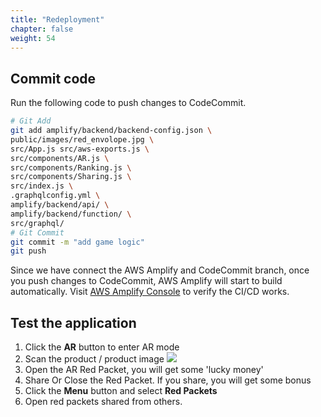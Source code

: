 ```yaml
---
title: "Redeployment"
chapter: false
weight: 54
---
```


## Commit code

Run the following code to push changes to CodeCommit.
```bash
# Git Add
git add amplify/backend/backend-config.json \
public/images/red_envolope.jpg \
src/App.js src/aws-exports.js \
src/components/AR.js \
src/components/Ranking.js \
src/components/Sharing.js \
src/index.js \
.graphqlconfig.yml \
amplify/backend/api/ \
amplify/backend/function/ \
src/graphql/
# Git Commit
git commit -m "add game logic"
git push
```

Since we have connect the AWS Amplify and CodeCommit branch, once you push changes to CodeCommit, AWS Amplify will start to build automatically. Visit [AWS Amplify Console](https://us-west-2.console.aws.amazon.com/amplify/home) to verify the CI/CD works.

## Test the application
1. Click the **AR** button to enter AR mode
1. Scan the product / product image
![](/images/cola.png?width=30pc)
1. Open the AR Red Packet, you will get some 'lucky money'
1. Share Or Close the Red Packet. If you share, you will get some bonus
1. Click the **Menu** button and select **Red Packets**
1. Open red packets shared from others.